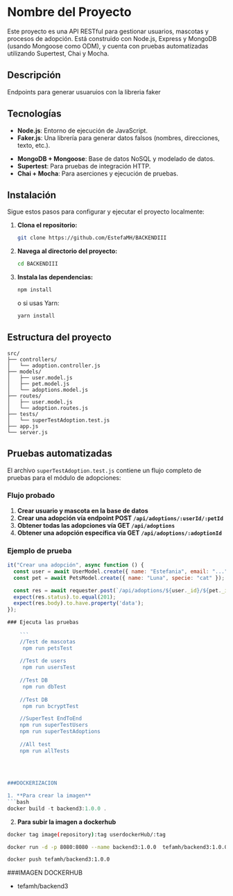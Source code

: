 # Nombre del Proyecto
Este proyecto es una API RESTful para gestionar usuarios, mascotas y procesos de adopción. Está construido con Node.js, Express y MongoDB (usando Mongoose como ODM), y cuenta con pruebas automatizadas utilizando Supertest, Chai y Mocha.

## Descripción

Endpoints para generar usuaruios con la libreria faker

## Tecnologías

* **Node.js**: Entorno de ejecución de JavaScript.
* **Faker.js**: Una librería para generar datos falsos (nombres, direcciones, texto, etc.).
- **MongoDB + Mongoose**: Base de datos NoSQL y modelado de datos.
- **Supertest**: Para pruebas de integración HTTP.
- **Chai + Mocha**: Para aserciones y ejecución de pruebas.

## Instalación

Sigue estos pasos para configurar y ejecutar el proyecto localmente:

1.  **Clona el repositorio:**
    ```bash
    git clone https://github.com/EstefaMH/BACKENDIII
    ```
2.  **Navega al directorio del proyecto:**
    ```bash
    cd BACKENDIII
    ```
3.  **Instala las dependencias:**
    ```bash
    npm install 
    ```
    o si usas Yarn:
    ```bash
    yarn install
    ```

## Estructura del proyecto
```
src/ 
├── controllers/ 
│   └── adoption.controller.js 
├── models/ 
│   ├── user.model.js 
│   ├── pet.model.js
│   └── adoptions.model.js 
├── routes/ 
│   ├── user.model.js 
│   └── adoption.routes.js 
├── tests/ 
│   └── superTestAdoption.test.js 
├── app.js 
└── server.js

```
##  Pruebas automatizadas

El archivo `superTestAdoption.test.js` contiene un flujo completo de pruebas para el módulo de adopciones:

### Flujo probado

1. **Crear usuario y mascota en la base de datos**
2. **Crear una adopción vía endpoint POST `/api/adoptions/:userId/:petId`**
3. **Obtener todas las adopciones vía GET `/api/adoptions`**
4. **Obtener una adopción específica vía GET `/api/adoptions/:adoptionId`**

### Ejemplo de prueba

```js
it("Crear una adopción", async function () {
  const user = await UserModel.create({ name: "Estefania", email: "...", ... });
  const pet = await PetsModel.create({ name: "Luna", specie: "cat" });

  const res = await requester.post(`/api/adoptions/${user._id}/${pet._id}`);
  expect(res.status).to.equal(201);
  expect(res.body).to.have.property('data');
});

### Ejecuta las pruebas
    
    ```
    //Test de mascotas
     npm run petsTest
    
    //Test de users
     npm run usersTest
    
    //Test DB 
     npm run dbTest
    
    //Test DB 
     npm run bcryptTest

    //SuperTest EndToEnd
    npm run superTestUsers
    npm run superTestAdoptions
    
    //All test
    npm run allTests
   
    
    
   
###DOCKERIZACION 

1. **Para crear la imagen**
```bash
docker build -t backend3:1.0.0 .
```

2. **Para subir la imagen a dockerhub**
```bash
docker tag image(repository):tag userdockerHub/:tag
```
```bash
docker run -d -p 8080:8080 --name backend3:1.0.0  tefamh/backend3:1.0.0

```

```bash
docker push tefamh/backend3:1.0.0
```

###IMAGEN DOCKERHUB
 - tefamh/backend3   

